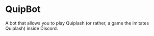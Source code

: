 # QuipBot
 A bot that allows you to play Quiplash (or rather, a game the imitates Quiplash) inside Discord.
